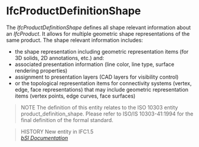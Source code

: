 IfcProductDefinitionShape
=========================
The _IfcProductDefinitionShape_ defines all shape relevant information about
an _IfcProduct_. It allows for multiple geometric shape representations of the
same product. The shape relevant information includes:  
  
* the shape representation including geometric representation items (for 3D solids, 2D annotations, etc.) and:   
* associated presentation information (line color, line type, surface rendering properties)  
* assignment to presentation layers (CAD layers for visibility control)   
* or the topological representation items for connectivity systems (vertex, edge, face representations) that may include geometric representation items (vertex points, edge curves, face surfaces)  
  
> NOTE  The definition of this entity relates to the ISO 10303 entity
> product_definition_shape. Please refer to ISO/IS 10303-41:1994 for the final
> definition of the formal standard.  
  
> HISTORY  New entity in IFC1.5  
[ _bSI
Documentation_](https://standards.buildingsmart.org/IFC/DEV/IFC4_2/FINAL/HTML/schema/ifcrepresentationresource/lexical/ifcproductdefinitionshape.htm)


